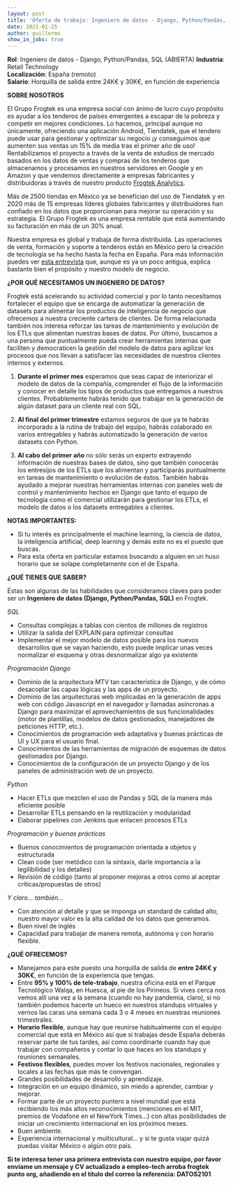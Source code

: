 ```yaml
---
layout: post
title: 'Oferta de trabajo: Ingeniero de datos - Django, Python/Pandas, SQL (ABIERTA)'
date: 2021-01-25 
author: guillermo
show_in_jobs: true
---
```


**Rol**: Ingeniero de datos - Django, Python/Pandas, SQL (ABIERTA)
**Industria**: Retail Technology  
**Localización**: España (remoto)  
**Salario**: Horquilla de salida entre 24K€ y 30K€, en función de experiencia

**SOBRE NOSOTROS**

El Grupo Frogtek es una empresa social con ánimo de lucro cuyo propósito es ayudar a los tenderos de países emergentes a escapar de la pobreza y competir en mejores condiciones. Lo hacemos, principal aunque no únicamente, ofreciendo una aplicación Android, Tiendatek, que el tendero puede usar para gestionar y optimizar su negocio ¡y conseguimos que aumenten sus ventas un 15% de media tras el primer año de uso! Rentabilizamos el proyecto a través de la venta de estudios de mercado basados en los datos de ventas y compras de los tenderos que almacenamos y procesamos en nuestros servidores en Google y en Amazon y que vendemos directamente a empresas fabricantes y distribuidoras a través de nuestro producto [Frogtek Analytics](https://frogtek.org/analytics/).

Más de 2500 tiendas en México ya se benefician del uso de Tiendatek y en 2020 más de 15 empresas líderes globales fabricantes y distribuidores han confiado en los datos que proporcionan para mejorar su operación y su estrategia. El Grupo Frogtek es una empresa rentable que está aumentando su facturación en más de un 30% anual.

Nuestra empresa es global y trabaja de forma distribuida. Las operaciones de venta, formación y soporte a tenderos están en México pero la creación de tecnología se ha hecho hasta la fecha en España.
Para más información puedes ver [esta entrevista](https://www.youtube.com/watch?v=BoDtuEUO328) que, aunque es ya un poco antigua, explica bastante bien el propósito y nuestro modelo de negocio.

**¿POR QUÉ NECESITAMOS UN INGENIERO DE DATOS?**

Frogtek está acelerando su actividad comercial y por lo tanto necesitamos fortalecer el equipo que se encarga de automatizar la generación de datasets para alimentar los productos de inteligencia de negocio que ofrecemos a nuestra creciente cartera de clientes. De forma relacionada también nos interesa reforzar las tareas de mantenimiento y evolución de los ETLs que alimentan nuestras bases de datos. Por último, buscamos a una persona que puntualmente pueda crear herramientas internas que faciliten y democraticen la gestión del modelo de datos para agilizar los procesos que nos llevan a satisfacer las necesidades de nuestros clientes internos y externos.

1) **Durante el primer mes** esperamos que seas capaz de interiorizar el modelo de datos de la compañía, comprender el flujo de la información y conocer en detalle los tipos de productos que entregamos a nuestros clientes. Probablemente habrás tenido que trabajar en la generación de algún dataset para un cliente real con SQL.

2) **Al final del primer trimestre** estamos seguros de que ya te habrás incorporado a la rutina de trabajo del equipo, habrás colaborado en varios entregables y habrás automatizado la generación de varios datasets con Python.  

3) **Al cabo del primer año** no sólo serás un experto extrayendo información de nuestras bases de datos, sino que también conocerás los entresijos de los ETLs que los alimentan y participarás puntualmente en tareas de mantenimiento o evolución de éstos. También habrás ayudado a mejorar nuestras herramientas internas con paneles web de control y mantenimiento hechos en Django que tanto el equipo de tecnología como el comercial utilizarán para gestionar los ETLs, el modelo de datos o los datasets entregables a clientes.

**NOTAS IMPORTANTES:** 
- Si tu interés es principalmente el machine learning, la ciencia de datos, la inteligencia artificial, deep learning y demás este no es el puesto que buscas.
- Para esta oferta en particular estamos buscando a alguien en un huso horario que se solape completamente con el de España.

**¿QUÉ TIENES QUE SABER?**

Éstas son algunas de las habilidades que consideramos claves para poder ser un **Ingeniero de datos (Django, Python/Pandas, SQL)** en Frogtek.

*SQL*

- Consultas complejas a tablas con cientos de millones de registros
- Utilizar la salida del EXPLAIN para optimizar consultas
- Implementar el mejor modelo de datos posible para los nuevos desarrollos que se vayan haciendo, esto puede implicar unas veces normalizar el esquema y otras desnormalizar algo ya existente

*Programación Django*

- Dominio de la arquitectura MTV tan característica de Django, y de cómo desacoplar las capas lógicas y las apps de un proyecto.
- Dominio de las arquitecturas web implicadas en la generación de apps web con código Javascript en el navegador y llamadas asíncronas a Django para maximizar el aprovechamientos de sus funcionalidades (motor de plantillas, modelos de datos gestionados, manejadores de peticiones HTTP, etc.).
- Conocimientos de programación web adaptativa y buenas prácticas de UI y UX para el usuario final.
- Conocimientos de las herramientas de migración de esquemas de datos gestionados por Django.
- Conocimientos de la configuración de un proyecto Django y de los paneles de administración web de un proyecto.

*Python*

- Hacer ETLs que mezclen el uso de Pandas y SQL de la manera más eficiente posible
- Desarrollar ETLs pensando en la reutilización y modularidad
- Elaborar pipelines con Jenkins que enlacen procesos ETLs

*Programación y buenas prácticas*

- Buenos conocimientos de programación orientada a objetos y estructurada
- Clean code (ser metódico con la sintaxis, darle importancia a la legilibilidad y los detalles)
- Revisión de código (tanto al proponer mejoras a otros como al aceptar críticas/propuestas de otros)

*Y claro... también...*

- Con atención al detalle y que se imponga un standard de calidad alto, nuestro mayor valor es la alta calidad de los datos que generamos.
- Buen nivel de inglés
- Capacidad para trabajar de manera remota, autónoma y con horario flexible.

**¿QUÉ OFRECEMOS?**
- Manejamos para este puesto una horquilla de salida de **entre 24K€ y 30K€**, en función de la experiencia que tengas.
- Entre **95% y 100% de tele-trabajo**, nuestra oficina está en el Parque Tecnológico Walqa, en Huesca, al pie de los Pirineos. Si vives cerca nos vemos allí una vez a la semana (cuando no hay pandemia, claro), si no también podemos hacerte un hueco en nuestros standups virtuales y vernos las caras una semana cada 3 o 4 meses en nuestras reuniones trimestrales.
- **Horario flexible**, aunque hay que reunirse habitualmente con el equipo comercial que está en México así que si trabajas desde España deberás reservar parte de tus tardes, así como coordinarte cuando hay que trabajar con compañeros y contar lo que haces en los standups y reuniones semanales.
- **Festivos flexibles**, puedes mover los festivos nacionales, regionales y locales a las fechas que más te convengan.
- Grandes posibilidades de desarrollo y aprendizaje.
- Integración en un equipo dinámico, sin miedo a aprender, cambiar y mejorar.
- Formar parte de un proyecto puntero a nivel mundial que está recibiendo los más altos reconocimientos (menciones en el MIT, premios de Vodafone en el NewYork Times…) con altas posibilidades de iniciar un crecimiento internacional en los próximos meses.
- Buen ambiente.
- Experiencia internacional y multicultural… y si te gusta viajar quizá puedas visitar México o algún otro país.

**Si te interesa tener una primera entrevista con nuestro equipo, por favor envíame un mensaje y CV actualizado a empleo-tech arroba frogtek punto org, añadiendo en el título del correo la referencia: DATOS2101**
